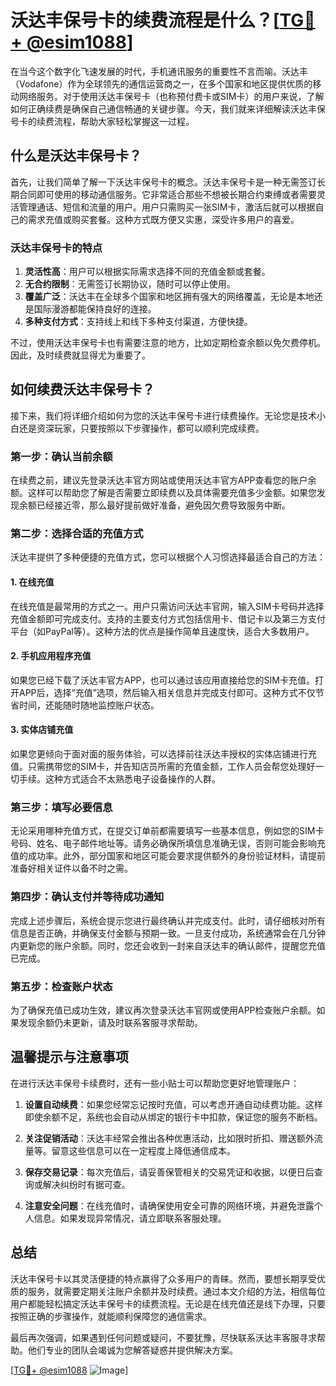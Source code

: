 # 沃达丰保号卡的续费流程是什么？[[TG💪+ @esim1088](https://t.me/s/esim1088)]

在当今这个数字化飞速发展的时代，手机通讯服务的重要性不言而喻。沃达丰（Vodafone）作为全球领先的通信运营商之一，在多个国家和地区提供优质的移动网络服务。对于使用沃达丰保号卡（也称预付费卡或SIM卡）的用户来说，了解如何正确续费是确保自己通信畅通的关键步骤。今天，我们就来详细解读沃达丰保号卡的续费流程，帮助大家轻松掌握这一过程。

## 什么是沃达丰保号卡？

首先，让我们简单了解一下沃达丰保号卡的概念。沃达丰保号卡是一种无需签订长期合同即可使用的移动通信服务。它非常适合那些不想被长期合约束缚或者需要灵活管理通话、短信和流量的用户。用户只需购买一张SIM卡，激活后就可以根据自己的需求充值或购买套餐。这种方式既方便又实惠，深受许多用户的喜爱。

### 沃达丰保号卡的特点

1. **灵活性高**：用户可以根据实际需求选择不同的充值金额或套餐。
2. **无合约限制**：无需签订长期协议，随时可以停止使用。
3. **覆盖广泛**：沃达丰在全球多个国家和地区拥有强大的网络覆盖，无论是本地还是国际漫游都能保持良好的连接。
4. **多种支付方式**：支持线上和线下多种支付渠道，方便快捷。

不过，使用沃达丰保号卡也有需要注意的地方，比如定期检查余额以免欠费停机。因此，及时续费就显得尤为重要了。

## 如何续费沃达丰保号卡？

接下来，我们将详细介绍如何为您的沃达丰保号卡进行续费操作。无论您是技术小白还是资深玩家，只要按照以下步骤操作，都可以顺利完成续费。

### 第一步：确认当前余额

在续费之前，建议先登录沃达丰官方网站或使用沃达丰官方APP查看您的账户余额。这样可以帮助您了解是否需要立即续费以及具体需要充值多少金额。如果您发现余额已经接近零，那么最好提前做好准备，避免因欠费导致服务中断。

### 第二步：选择合适的充值方式

沃达丰提供了多种便捷的充值方式，您可以根据个人习惯选择最适合自己的方法：

#### 1. 在线充值

在线充值是最常用的方式之一。用户只需访问沃达丰官网，输入SIM卡号码并选择充值金额即可完成支付。支持的主要支付方式包括信用卡、借记卡以及第三方支付平台（如PayPal等）。这种方法的优点是操作简单且速度快，适合大多数用户。

#### 2. 手机应用程序充值

如果您已经下载了沃达丰官方APP，也可以通过该应用直接给您的SIM卡充值。打开APP后，选择“充值”选项，然后输入相关信息并完成支付即可。这种方式不仅节省时间，还能随时随地监控账户状态。

#### 3. 实体店铺充值

如果您更倾向于面对面的服务体验，可以选择前往沃达丰授权的实体店铺进行充值。只需携带您的SIM卡，并告知店员所需的充值金额，工作人员会帮您处理好一切手续。这种方式适合不太熟悉电子设备操作的人群。

### 第三步：填写必要信息

无论采用哪种充值方式，在提交订单前都需要填写一些基本信息，例如您的SIM卡号码、姓名、电子邮件地址等。请务必确保所填信息准确无误，否则可能会影响充值的成功率。此外，部分国家和地区可能会要求提供额外的身份验证材料，请提前准备好相关证件以备不时之需。

### 第四步：确认支付并等待成功通知

完成上述步骤后，系统会提示您进行最终确认并完成支付。此时，请仔细核对所有信息是否正确，并确保支付金额与预期一致。一旦支付成功，系统通常会在几分钟内更新您的账户余额。同时，您还会收到一封来自沃达丰的确认邮件，提醒您充值已完成。

### 第五步：检查账户状态

为了确保充值已成功生效，建议再次登录沃达丰官网或使用APP检查账户余额。如果发现余额仍未更新，请及时联系客服寻求帮助。

## 温馨提示与注意事项

在进行沃达丰保号卡续费时，还有一些小贴士可以帮助您更好地管理账户：

1. **设置自动续费**：如果您经常忘记按时充值，可以考虑开通自动续费功能。这样即使余额不足，系统也会自动从绑定的银行卡中扣款，保证您的服务不断档。
   
2. **关注促销活动**：沃达丰经常会推出各种优惠活动，比如限时折扣、赠送额外流量等。留意这些信息可以在一定程度上降低通信成本。

3. **保存交易记录**：每次充值后，请妥善保管相关的交易凭证和收据，以便日后查询或解决纠纷时有据可查。

4. **注意安全问题**：在线充值时，请确保使用安全可靠的网络环境，并避免泄露个人信息。如果发现异常情况，请立即联系客服处理。

## 总结

沃达丰保号卡以其灵活便捷的特点赢得了众多用户的青睐。然而，要想长期享受优质的服务，就需要定期关注账户余额并及时续费。通过本文介绍的方法，相信每位用户都能轻松搞定沃达丰保号卡的续费流程。无论是在线充值还是线下办理，只要按照正确的步骤操作，就能顺利保障您的通信需求。

最后再次强调，如果遇到任何问题或疑问，不要犹豫，尽快联系沃达丰客服寻求帮助。他们专业的团队会竭诚为您解答疑惑并提供解决方案。

[[TG💪+ @esim1088](https://t.me/s/esim1088) ![Image](https://i.postimg.cc/4NQfJmqS/Snipaste-2025-05-13-00-14-12.png)]